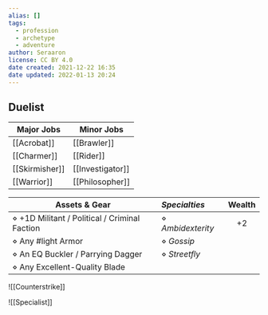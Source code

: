```yaml
---
alias: []
tags:
  - profession
  - archetype
  - adventure
author: Seraaron
license: CC BY 4.0
date created: 2021-12-22 16:35
date updated: 2022-01-13 20:24
---
```


## Duelist

| Major Jobs     | Minor Jobs       |
| -------------- | ---------------- |
| [[Acrobat]]    | [[Brawler]]      |
| [[Charmer]]    | [[Rider]]        |
| [[Skirmisher]] | [[Investigator]] |
| [[Warrior]]    | [[Philosopher]]  |

| Assets & Gear                                 | _Specialties_     | Wealth |
| --------------------------------------------- | :---------------- | :----: |
| ⋄ +1D Militant / Political / Criminal Faction | ⋄ _Ambidexterity_ |   +2   |
| ⋄ Any #light Armor                            | ⋄ _Gossip_        |        |
| ⋄ An EQ Buckler / Parrying Dagger             | ⋄ _Streetfly_      |        |
| ⋄ Any Excellent-Quality Blade                 |                   |        |

![[Counterstrike]]

![[Specialist]]
